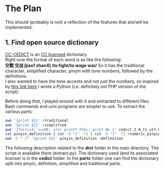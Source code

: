 # The Plan
This should (probably is not) a reflection of the features that are/will be implemented:

## 1. Find open source dictionary
[CC-CEDICT](https://www.mdbg.net/chinese/dictionary?page=cedict) is an [CC licensed](https://creativecommons.org/licenses/by-sa/3.0/) dictionary.   
Right now the format of each word is as like the following:  
**交戰 交战 [jiao1 zhan4] /to fight/to wage war/**
So it has the traditional character, simplified character, pinyin with tone numbers, followed by the definitions.  
I also wanted to have the tone accents and not just the numbers, so inspired by [this link here](https://github.com/mdsills/cccedict/blob/master/src/Entry.php) I wrote a Python (i.e. definitely not PHP version of the script).

Before doing that, I played around with it and extracted to different files. Bash commands and unix programs are simpler to use. To extract the various parts:
```bash
awk '{print $1}' >traditional
awk '{print $2}' >simplified
awk '{for(i=3; i<=NF; i++) printf FS$i; print NL }' cedict_1_0_ts_utf-8_mdbg.txt >pinyin_definition
cat pinyin_definition | cut -d "[" -f2 | cut -d "]" -f1 >numeric_pinyin
awk -F " /" '{print $2}' pinyin_definition >definition
```
The following description related to the **dict** folder in the main directory. The script is available there (extract.py). The dictionary used (and its associated license) is in the **cedict** folder. In the **parts** folder one can find the dictionary split into pinyin, definition, simplified and traditional parts.
